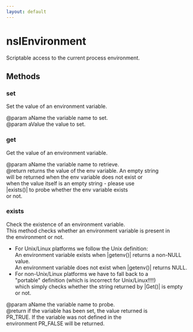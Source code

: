 ```yaml
---
layout: default
---
```


# nsIEnvironment #
  
Scriptable access to the current process environment.  
  
  

## Methods ##

### set ###
  
Set the value of an environment variable.  
  
@param aName   the variable name to set.  
@param aValue  the value to set.  
  

### get ###
  
Get the value of an environment variable.  
  
@param aName   the variable name to retrieve.  
@return        returns the value of the env variable. An empty string  
               will be returned when the env variable does not exist or  
               when the value itself is an empty string - please use  
               |exists()| to probe whether the env variable exists  
               or not.  
  

### exists ###
  
Check the existence of an environment variable.  
This method checks whether an environment variable is present in  
the environment or not.  
  
- For Unix/Linux platforms we follow the Unix definition:  
An environment variable exists when |getenv()| returns a non-NULL value.  
An environment variable does not exist when |getenv()| returns NULL.  
- For non-Unix/Linux platforms we have to fall back to a   
"portable" definition (which is incorrect for Unix/Linux!!!!)  
which simply checks whether the string returned by |Get()| is empty  
or not.  
  
@param aName   the variable name to probe.  
@return        if the variable has been set, the value returned is  
               PR_TRUE. If the variable was not defined in the  
               environment PR_FALSE will be returned.  
  
